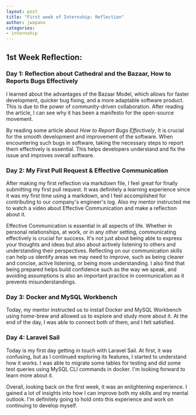 ```yaml
---
layout: post
title: "First week of Internship: Reflection"
author: jwapano
categories: 
- internship
---
```


## 1st Week Reflection:

### Day 1: Reflection about Cathedral and the Bazaar, How to Reports Bugs Effectively

I learned about the advantages of the Bazaar Model, which allows for faster development, quicker bug fixing, and a more adaptable software product. This is due to the power of community-driven collaboration. After reading the article, I can see why it has been a manifesto for the open-source movement.

By reading some article about *How to Report Bugs Effectively*, It is crucial for the smooth development and improvement of the software. When encountering such bugs in software, taking the necessary steps to report them effectively is essential. This helps developers understand and fix the issue and improves overall software.

### Day 2: My First Pull Request & Effective Communication

After making my first reflection via markdown file, I feel great for finally submitting my first pull request. It was definitely a learning experience since it was my first time using a markdown, and I feel accomplished for contributing to our company's engineer's log. Also my mentor instructed me to watch a video about Effective Communication and make a reflection about it.

Effective Communication is essential in all aspects of life. Whether in personal relationships, at work, or in any other setting, communicating effectively is crucial for success. It's not just about being able to express your thoughts and ideas but also about actively listening to others and understanding their perspectives. Reflecting on our communication skills can help us identify areas we may need to improve, such as being clearer and concise, active listening, or being more understanding. I also find that being prepared helps build confidence such as the way we speak, and avoiding assumptions is also an important practice in communication as it prevents misunderstandings.

### Day 3: Docker and MySQL Workbench

Today, my mentor instructed us to install Docker and MySQL Workbench using home-brew and allowed us to explore and study more about it. At the end of the day, I was able to connect both of them, and I felt satisfied.

### Day 4: Laravel Sail

Today is my first day getting in touch with Laravel Sail. At first, it was confusing, but as I continued exploring its features, I started to understand how it works. I was able to migrate some tables for testing and did some test queries using MySQL CLI commands in docker. I'm looking forward to learn more about it.

Overall, looking back on the first week, it was an enlightening experience. I gained a lot of insights into how I can improve both my skills and my mental outlook. I'm definitely going to hold onto this experience and work on continuing to develop myself.



